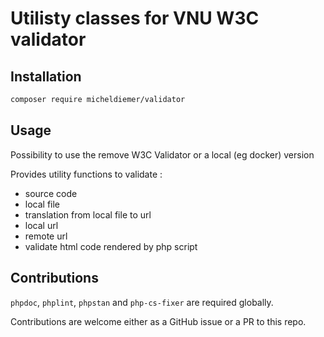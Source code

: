 
# Utilisty classes for VNU W3C validator

## Installation

```bash
composer require micheldiemer/validator
```
## Usage

Possibility to use the remove W3C Validator or a local (eg docker) version

Provides utility functions to validate :

- source code
- local file
- translation from local file to url
- local url 
- remote url
- validate html code rendered by php script

## Contributions

`phpdoc`, `phplint`, `phpstan` and `php-cs-fixer` are required globally.

Contributions are welcome either as a GitHub issue or a PR to this repo.
